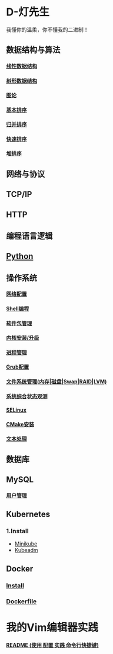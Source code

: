 # D-灯先生

我懂你的温柔，你不懂我的二进制！

## 数据结构与算法

#### [线性数据结构](/data-struct/line.md)

#### [树形数据结构](/data-struct/tree.md)

#### [图论](/data-struct/graph.md)

#### [基本排序](/data-struct/base-sort.md)

#### [归并排序](/data-struct/guibing-sort.md)

#### [快速排序](/data-struct/quick-sort.md)

#### [堆排序](/data-struct/heap-sort.md)



## 网络与协议

## TCP/IP



## HTTP



## 编程语言逻辑

## [Python](./programing-language/python/readme.md)



## 操作系统

#### [网络配置](/linux/network.md)

#### [Shell编程](/linux/shell.md)

#### [软件包管理](/linux/soft-install.md)

#### [内核安装/升级](/linux/kernel-update.md)

#### [进程管理](/linux/proccesser.md)

#### [Grub配置](/linux/grub.md)

#### [文件系统管理(内存|磁盘|Swap|RAID|LVM)](/linux/free-disk.md)

#### [系统综合状态观测](/linux/zonghe-monitor.md)

#### [SELinux](/linux/selinux.md)

#### [CMake安装](/linux/cmake-install.md)

#### [文本处理](./linux/text-handle.md)

## 数据库

## MySQL

#### [用户管理](./mysql/user-manage.md)

## Kubernetes

### 1.Install

- [Minikube](kubernetes/install-doc/minikube.md)
- [Kubeadm](kubernetes/install-doc/kubeadm.md)

## Docker

### [Install](docker/install.md)

### [Dockerfile](docker/dockerfile.md)

# 我的Vim编辑器实践

#### [README (使用 配置 实践 命令行快捷键)](vim/)

